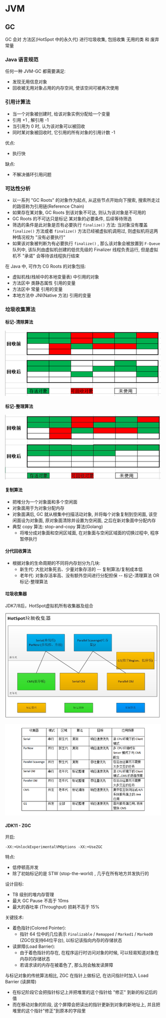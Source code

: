 # JVM

## GC

GC 会对 方法区(HotSpot 中的永久代) 进行垃圾收集, 包括收集 无用的类 和 废弃常量

### Java 语言规范

任何一种 JVM-GC 都需要满足:
- 发现无用信息对象
- 回收被无用对象占用的内存空间, 使该空间可被再次使用

### 引用计算法

- 当一个对象被创建时, 给该对象实例分配给一个变量
- 引用 +1 , 解引用 -1
- 当引用为 0 时, 认为该对象可以被回收
- 同时某对象被回收时, 它引用的所有对象的引用计数 -1

优点:
- 执行快

缺点:
- 不解决循环引用问题

### 可达性分析

- 以一系列 "GC Roots" 的对象作为起点, 从这些节点开始向下搜索, 搜索所走过的路径称为引用链(Reference Chain)
- 如果存在某对象, GC Roots 到该对象不可达, 则认为该对象是不可用的
- GC Roots 的不可达只是标记 某对象的必要条件, 后续等待筛选
- 筛选的条件是此对象是否有必要执行 `finalize()` 方法: 当对象没有覆盖 `finalize()` 方法或者 `finalize()` 方法已经被虚拟机调用过, 则虚拟机将这两种情况视为 "没有必要执行"
- 如果该对象被判断为有必要执行 `finalize()` , 那么该对象会被放置到 `F-Queue` 队列中, 该队列由虚拟机创建的低优先级的 Finalizer 线程负责运行, 但是虚拟机不 "承诺" 会等待该线程执行结束

在 Java 中, 可作为 CG Roots 的对象包括:
- 虚拟机栈(栈帧中的本地变量表) 中引用的对象
- 方法区中 类静态属性 引用的变量
- 方法区中 常量 引用的变量
- 本地方法中 JNI(Native 方法) 引用的变量

### 垃圾收集算法

#### 标记-清除算法

![标记-清除](v2-8ccb7745e5bbc915f7ba5b6130fe53b1_hd.png)

#### 标记-整理算法

![标记-整理](v2-71c20ba6d148ccc1e00fc9064def6bd3_r.jpg)

#### 复制算法

- 把堆分为一个对象面和多个空闲面
- 对象面用于为对象分配内存
- 对象面满后, GC 就从根集中扫描活动对象, 并将每个对象复制到空闲面, 该空闲面设为对象面, 原对象面清除并设置为空闲面, 之后在新对象面中分配内存
- 典型 copy 算法: stop-and-copy 算法(Golang)
  - 将堆分成对象面和空闲区域面, 在对象面与空闲区域面的切换过程中, 程序暂停执行

#### 分代回收算法

- 根据对象的生命周期的不同将内存划分为几块:
  - 新生代: 大批对象死去、少量对象存活的 -- 复制算法/复制成本低
  - 老年代: 对象存活率高、没有额外空间进行分配担保 -- 标记-清理算法 OR 标记-整理算法

#### 垃圾收集器

JDK7/8后，HotSpot虚拟机所有收集器及组合

![垃圾收集器](v2-e0b3e4dc7bab44463e2f2d21429af850_r.jpg)

![GC](v2-a2428828075c7cb4a4c8610ff62d7897_hd.png)

#### JDK11 - ZGC

开启:

```shell
-XX:+UnlockExperimentalVMOptions -XX:+UseZGC
```

特点:
- 低停顿高并发
- 除了初始标记的是 STW (stop-the-world) , 几乎在所有地方并发执行的

设计目标:
- TB 级别的堆内存管理
- 最大 GC Pause 不高于 10ms
- 最大的吞吐率 (Throughput) 损耗不高于 15%

关键技术:
- 着色指针(Colored Pointer):
  - 指针 64 位中的几位表示 `Finalizable` / `Remapped` / `Marked1` / `Marked0` (ZGC仅支持64位平台), 以标记该指向内存的存储状态
- 读屏障(Load Barrier):
  - 由于着色指针的存在, 在程序运行时访问对象的时候, 可以轻易知道对象在内存的存储状态
  - 若请求读的内存在被着色了, 那么则会触发读屏障

与标记对象的传统算法相比, ZGC 在指针上做标记, 在访问指针时加入 Load Barrier (读屏障)

- 在标记阶段它会把指针标记上并把堆里的这个指针给 "修正" 到新的标记后的值
- 而在移动对象的阶段, 这个屏障会把读出的指针更新到对象的新地址上, 并且把堆里的这个指针"修正"到原本的字段里
